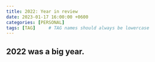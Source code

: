 ```yaml
---
title: 2022: Year in review
date: 2023-01-17 16:00:00 +0600
categories: [PERSONAL]
tags: [TAG]     # TAG names should always be lowercase
---
```


## 2022 was a big year. 